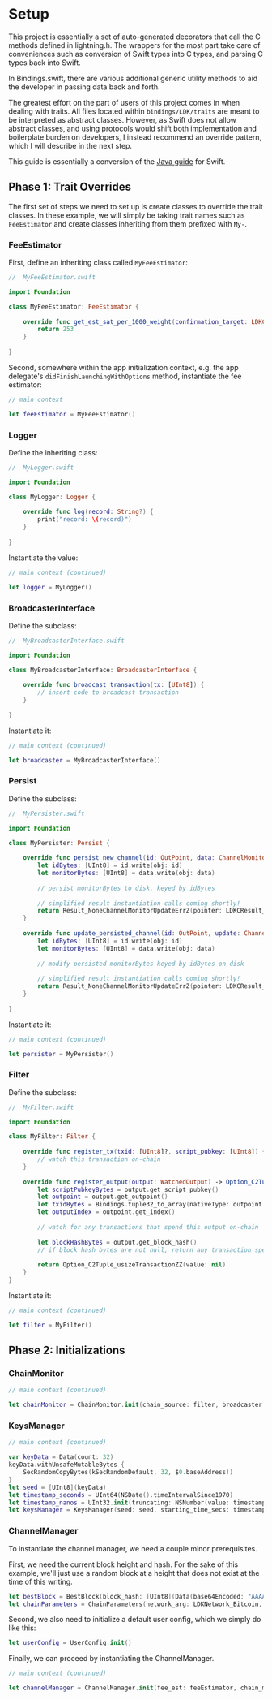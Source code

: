 # Setup

This project is essentially a set of auto-generated decorators that call the C methods
defined in lightning.h. The wrappers for the most part take care of conveniences such
as conversion of Swift types into C types, and parsing C types back into Swift.

In Bindings.swift, there are various additional generic utility methods to aid the 
developer in passing data back and forth.

The greatest effort on the part of users of this project comes in when dealing with 
traits. All files located within `bindings/LDK/traits` are meant to be interpreted as
abstract classes. However, as Swift does not allow abstract classes, and using protocols
would shift both implementation and boilerplate burden on developers, I instead recommend
an override pattern, which I will describe in the next step.

This guide is essentially a conversion of the [Java guide](https://lightningdevkit.org/docs/build_node)
for Swift.

## Phase 1: Trait Overrides

The first set of steps we need to set up is create classes to override the trait classes.
In these example, we will simply be taking trait names such as `FeeEstimator` and
create classes inheriting from them prefixed with `My-`.

### FeeEstimator

First, define an inheriting class called `MyFeeEstimator`:

```swift
//  MyFeeEstimator.swift

import Foundation

class MyFeeEstimator: FeeEstimator {
    
    override func get_est_sat_per_1000_weight(confirmation_target: LDKConfirmationTarget) -> UInt32 {
        return 253
    }
    
}
```

Second, somewhere within the app initialization context, e.g. the app delegate's 
`didFinishLaunchingWithOptions` method, instantiate the fee estimator:

```swift
// main context

let feeEstimator = MyFeeEstimator()
```

### Logger

Define the inheriting class:

```swift
//  MyLogger.swift

import Foundation

class MyLogger: Logger {
    
    override func log(record: String?) {
        print("record: \(record)")
    }
    
}
```

Instantiate the value:

```swift
// main context (continued)

let logger = MyLogger()
```

### BroadcasterInterface

Define the subclass:

```swift
//  MyBroadcasterInterface.swift

import Foundation

class MyBroadcasterInterface: BroadcasterInterface {
    
    override func broadcast_transaction(tx: [UInt8]) {
        // insert code to broadcast transaction
    }
    
}
```

Instantiate it:

```swift
// main context (continued)

let broadcaster = MyBroadcasterInterface()
```

### Persist

Define the subclass:

```swift
//  MyPersister.swift

import Foundation

class MyPersister: Persist {
    
    override func persist_new_channel(id: OutPoint, data: ChannelMonitor) -> Result_NoneChannelMonitorUpdateErrZ {
        let idBytes: [UInt8] = id.write(obj: id)
        let monitorBytes: [UInt8] = data.write(obj: data)
        
        // persist monitorBytes to disk, keyed by idBytes
        
        // simplified result instantiation calls coming shortly!
        return Result_NoneChannelMonitorUpdateErrZ(pointer: LDKCResult_NoneChannelMonitorUpdateErrZ())
    }
    
    override func update_persisted_channel(id: OutPoint, update: ChannelMonitorUpdate, data: ChannelMonitor) -> Result_NoneChannelMonitorUpdateErrZ {
        let idBytes: [UInt8] = id.write(obj: id)
        let monitorBytes: [UInt8] = data.write(obj: data)
        
        // modify persisted monitorBytes keyed by idBytes on disk
        
        // simplified result instantiation calls coming shortly!
        return Result_NoneChannelMonitorUpdateErrZ(pointer: LDKCResult_NoneChannelMonitorUpdateErrZ())
    }
    
}
```

Instantiate it:

```swift
// main context (continued)

let persister = MyPersister()
```

### Filter

Define the subclass:

```swift
//  MyFilter.swift

import Foundation

class MyFilter: Filter {
    
    override func register_tx(txid: [UInt8]?, script_pubkey: [UInt8]) {
        // watch this transaction on-chain
    }
    
    override func register_output(output: WatchedOutput) -> Option_C2Tuple_usizeTransactionZZ {
        let scriptPubkeyBytes = output.get_script_pubkey()
        let outpoint = output.get_outpoint()
        let txidBytes = Bindings.tuple32_to_array(nativeType: outpoint.get_txid())
        let outputIndex = outpoint.get_index()
        
        // watch for any transactions that spend this output on-chain
        
        let blockHashBytes = output.get_block_hash()
        // if block hash bytes are not null, return any transaction spending the output that is found in the corresponding block along with its index
        
        return Option_C2Tuple_usizeTransactionZZ(value: nil)
    }
}
```

Instantiate it:

```swift
// main context (continued)

let filter = MyFilter()
```

## Phase 2: Initializations

### ChainMonitor

```swift
// main context (continued)

let chainMonitor = ChainMonitor.init(chain_source: filter, broadcaster: broadcaster, logger: logger, feeest: feeEstimator, persister: persister)
```

### KeysManager

```swift
// main context (continued)

var keyData = Data(count: 32)
keyData.withUnsafeMutableBytes {
	SecRandomCopyBytes(kSecRandomDefault, 32, $0.baseAddress!)
}
let seed = [UInt8](keyData)
let timestamp_seconds = UInt64(NSDate().timeIntervalSince1970)
let timestamp_nanos = UInt32.init(truncating: NSNumber(value: timestamp_seconds * 1000 * 1000))
let keysManager = KeysManager(seed: seed, starting_time_secs: timestamp_seconds, starting_time_nanos: timestamp_nanos)
```

### ChannelManager

To instantiate the channel manager, we need a couple minor prerequisites.

First, we need the current block height and hash. For the sake of this example, we'll just use
a random block at a height that does not exist at the time of this writing.

```swift
let bestBlock = BestBlock(block_hash: [UInt8](Data(base64Encoded: "AAAAAAAAAAAABe5Xh25D12zkQuLAJQbBeLoF1tEQqR8=")!), height: 700123)
let chainParameters = ChainParameters(network_arg: LDKNetwork_Bitcoin, best_block_arg: bestBlock)
```

Second, we also need to initialize a default user config, which we simply do like this:

```swift
let userConfig = UserConfig.init()
```

Finally, we can proceed by instantiating the ChannelManager.

```swift
// main context (continued)

let channelManager = ChannelManager.init(fee_est: feeEstimator, chain_monitor: chainMonitor.as_Watch(this_arg: chainMonitor), tx_broadcaster: broadcaster, logger: logger, keys_manager: keysManager.as_KeysInterface(this_arg: keysManager), config: userConfig, params: chainParameters)
```

